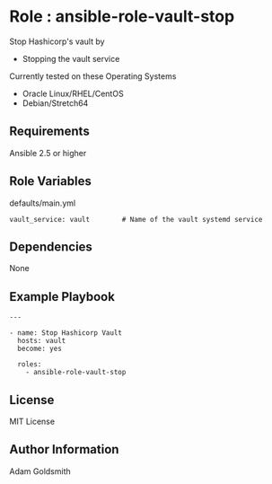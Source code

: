 Role : ansible-role-vault-stop
==============================

Stop Hashicorp's vault by
* Stopping the vault service

Currently tested on these Operating Systems
* Oracle Linux/RHEL/CentOS
* Debian/Stretch64

Requirements
------------

Ansible 2.5 or higher

Role Variables
--------------

defaults/main.yml
```
vault_service: vault		# Name of the vault systemd service
```

Dependencies
------------

None

Example Playbook
----------------

```
---

- name: Stop Hashicorp Vault
  hosts: vault
  become: yes

  roles:
    - ansible-role-vault-stop
```

License
-------

MIT License

Author Information
------------------

Adam Goldsmith

